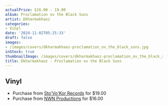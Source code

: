 ```yaml
---
actualPrice: $16.00 - 19.00
album: Proclamation ov the Black Suns
artist: Dkharmakhaoz
categories:
- Vinyl
date: '2024-11-02T05:25:33'
draft: false
images:
- /images/covers/dkharmakhaoz-proclamation_ov_the_black_suns.jpg
inStock: true
thumbnailImage: /images/covers/dkharmakhaoz-proclamation_ov_the_black_suns-thumb.jpg
title: Dkharmakhaoz - Proclamation ov the Black Suns
---
```


## Vinyl
* Purchase from [Sto'Vo'Kor Records](https://stovokor-records.com/products/dkharmakhaoz-proclamation-ov-the-black-suns) for $19.00
* Purchase from [NWN Productions](http://shop.nwnprod.com/index.php?route=product/product&path=75&product_id=16891&sort=pd.name&order=ASC) for $16.00
